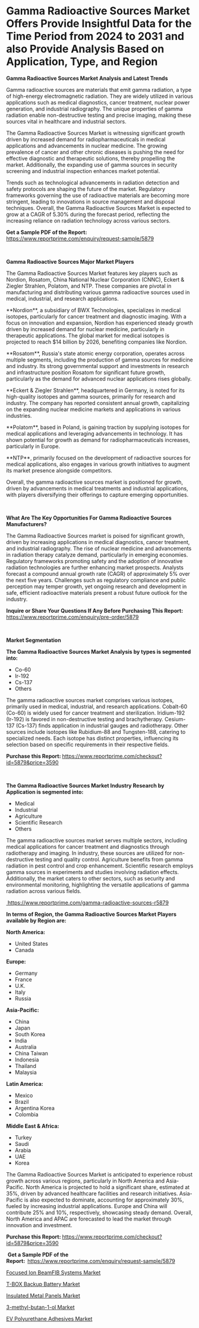 <p><h1>Gamma Radioactive Sources Market Offers Provide Insightful Data for the Time Period from 2024 to 2031 and also Provide Analysis Based on Application, Type, and Region</h1></p><p><strong>Gamma Radioactive Sources Market Analysis and Latest Trends</strong></p>
<p><p>Gamma radioactive sources are materials that emit gamma radiation, a type of high-energy electromagnetic radiation. They are widely utilized in various applications such as medical diagnostics, cancer treatment, nuclear power generation, and industrial radiography. The unique properties of gamma radiation enable non-destructive testing and precise imaging, making these sources vital in healthcare and industrial sectors.</p><p>The Gamma Radioactive Sources Market is witnessing significant growth driven by increased demand for radiopharmaceuticals in medical applications and advancements in nuclear medicine. The growing prevalence of cancer and other chronic diseases is pushing the need for effective diagnostic and therapeutic solutions, thereby propelling the market. Additionally, the expanding use of gamma sources in security screening and industrial inspection enhances market potential.</p><p>Trends such as technological advancements in radiation detection and safety protocols are shaping the future of the market. Regulatory frameworks governing the use of radioactive materials are becoming more stringent, leading to innovations in source management and disposal techniques. Overall, the Gamma Radioactive Sources Market is expected to grow at a CAGR of 5.30% during the forecast period, reflecting the increasing reliance on radiation technology across various sectors.</p></p>
<p><strong>Get a Sample PDF of the Report:&nbsp;</strong> <a href="https://www.reportprime.com/enquiry/request-sample/5879">https://www.reportprime.com/enquiry/request-sample/5879</a></p>
<p>&nbsp;</p>
<p><strong>Gamma Radioactive Sources Major Market Players</strong></p>
<p><p>The Gamma Radioactive Sources Market features key players such as Nordion, Rosatom, China National Nuclear Corporation (CNNC), Eckert & Ziegler Strahlen, Polatom, and NTP. These companies are pivotal in manufacturing and distributing various gamma radioactive sources used in medical, industrial, and research applications.</p><p>**Nordion**, a subsidiary of BWX Technologies, specializes in medical isotopes, particularly for cancer treatment and diagnostic imaging. With a focus on innovation and expansion, Nordion has experienced steady growth driven by increased demand for nuclear medicine, particularly in therapeutic applications. The global market for medical isotopes is projected to reach $14 billion by 2026, benefiting companies like Nordion.</p><p>**Rosatom**, Russia's state atomic energy corporation, operates across multiple segments, including the production of gamma sources for medicine and industry. Its strong governmental support and investments in research and infrastructure position Rosatom for significant future growth, particularly as the demand for advanced nuclear applications rises globally.</p><p>**Eckert & Ziegler Strahlen**, headquartered in Germany, is noted for its high-quality isotopes and gamma sources, primarily for research and industry. The company has reported consistent annual growth, capitalizing on the expanding nuclear medicine markets and applications in various industries.</p><p>**Polatom**, based in Poland, is gaining traction by supplying isotopes for medical applications and leveraging advancements in technology. It has shown potential for growth as demand for radiopharmaceuticals increases, particularly in Europe.</p><p>**NTP**, primarily focused on the development of radioactive sources for medical applications, also engages in various growth initiatives to augment its market presence alongside competitors.</p><p>Overall, the gamma radioactive sources market is positioned for growth, driven by advancements in medical treatments and industrial applications, with players diversifying their offerings to capture emerging opportunities.</p></p>
<p>&nbsp;</p>
<p><strong>What Are The Key Opportunities For Gamma Radioactive Sources Manufacturers?</strong></p>
<p><p>The Gamma Radioactive Sources market is poised for significant growth, driven by increasing applications in medical diagnostics, cancer treatment, and industrial radiography. The rise of nuclear medicine and advancements in radiation therapy catalyze demand, particularly in emerging economies. Regulatory frameworks promoting safety and the adoption of innovative radiation technologies are further enhancing market prospects. Analysts forecast a compound annual growth rate (CAGR) of approximately 5% over the next five years. Challenges such as regulatory compliance and public perception may temper growth, yet ongoing research and development in safe, efficient radioactive materials present a robust future outlook for the industry.</p></p>
<p><strong>Inquire or Share Your Questions If Any Before Purchasing This Report:</strong> <a href="https://www.reportprime.com/enquiry/pre-order/5879">https://www.reportprime.com/enquiry/pre-order/5879</a></p>
<p>&nbsp;</p>
<p><strong>Market Segmentation</strong></p>
<p><strong>The Gamma Radioactive Sources Market Analysis by types is segmented into:</strong></p>
<p><ul><li>Co-60</li><li>Ir-192</li><li>Cs-137</li><li>Others</li></ul></p>
<p><p>The gamma radioactive sources market comprises various isotopes, primarily used in medical, industrial, and research applications. Cobalt-60 (Co-60) is widely used for cancer treatment and sterilization. Iridium-192 (Ir-192) is favored in non-destructive testing and brachytherapy. Cesium-137 (Cs-137) finds application in industrial gauges and radiotherapy. Other sources include isotopes like Rubidium-88 and Tungsten-188, catering to specialized needs. Each isotope has distinct properties, influencing its selection based on specific requirements in their respective fields.</p></p>
<p><strong>Purchase this Report:&nbsp;</strong><a href="https://www.reportprime.com/checkout?id=5879&price=3590">https://www.reportprime.com/checkout?id=5879&price=3590</a></p>
<p>&nbsp;</p>
<p><strong>The Gamma Radioactive Sources Market Industry Research by Application is segmented into:</strong></p>
<p><ul><li>Medical</li><li>Industrial</li><li>Agriculture</li><li>Scientific Research</li><li>Others</li></ul></p>
<p><p>The gamma radioactive sources market serves multiple sectors, including medical applications for cancer treatment and diagnostics through radiotherapy and imaging. In industry, these sources are utilized for non-destructive testing and quality control. Agriculture benefits from gamma radiation in pest control and crop enhancement. Scientific research employs gamma sources in experiments and studies involving radiation effects. Additionally, the market caters to other sectors, such as security and environmental monitoring, highlighting the versatile applications of gamma radiation across various fields.</p></p>
<p><a href="https://www.reportprime.com/gamma-radioactive-sources-r5879">&nbsp;https://www.reportprime.com/gamma-radioactive-sources-r5879</a></p>
<p><strong>In terms of Region, the Gamma Radioactive Sources Market Players available by Region are:</strong></p>
<p>
    <p> <strong> North America: </strong>
        <ul>
            <li>United States</li>
            <li>Canada</li>
        </ul>
        </p> 
    <p> <strong> Europe: </strong>
        <ul>
            <li>Germany</li>
            <li>France</li>
            <li>U.K.</li>
            <li>Italy</li>
            <li>Russia</li>
        </ul>
        </p> 
    <p> <strong> Asia-Pacific: </strong>
        <ul>
            <li>China</li>
            <li>Japan</li>
            <li>South Korea</li>
            <li>India</li>
            <li>Australia</li>
            <li>China Taiwan</li>
            <li>Indonesia</li>
            <li>Thailand</li>
            <li>Malaysia</li>
        </ul>
        </p> 
    <p> <strong> Latin America: </strong>
        <ul>
            <li>Mexico</li>
            <li>Brazil</li>
            <li>Argentina Korea</li>
            <li>Colombia</li>
        </ul>
        </p> 
    <p> <strong> Middle East & Africa: </strong>
        <ul>
            <li>Turkey</li>
            <li>Saudi</li>
            <li>Arabia</li>
            <li>UAE</li>
            <li>Korea</li>
        </ul>
    </p>
    </p>
<p><p>The Gamma Radioactive Sources Market is anticipated to experience robust growth across various regions, particularly in North America and Asia-Pacific. North America is projected to hold a significant share, estimated at 35%, driven by advanced healthcare facilities and research initiatives. Asia-Pacific is also expected to dominate, accounting for approximately 30%, fueled by increasing industrial applications. Europe and China will contribute 25% and 10%, respectively, showcasing steady demand. Overall, North America and APAC are forecasted to lead the market through innovation and investment.</p></p>
<p><strong>Purchase this Report: </strong><a href="https://www.reportprime.com/checkout?id=5879&price=3590">https://www.reportprime.com/checkout?id=5879&price=3590</a></p>
<p>&nbsp;<strong>Get a Sample PDF of the Report:&nbsp;&nbsp;</strong><a href="https://www.reportprime.com/enquiry/request-sample/5879">https://www.reportprime.com/enquiry/request-sample/5879</a></p>
<p><strong></strong></p>
<p><p><a href="https://medium.com/@colin.paterson6579/global-focused-ion-beamfib-systems-industry-analysis-report-focused-ion-beamfib-systems-market-0884c37e0747">Focused Ion BeamFIB Systems Market</a></p><p><a href="https://medium.com/@colin.paterson6579/global-t-box-backup-battery-market-sector-2024-2031-market-metrics-and-market-strategic-insights-b8990c5d5894?postPublishedType=initial">T-BOX Backup Battery Market</a></p><p><a href="https://www.linkedin.com/pulse/strategic-roadmap-global-insulated-metal-panels-market-insights-ern0e?trackingId=%2BQAQLEHSQ5yO1K59gZ27hg%3D%3D">Insulated Metal Panels Market</a></p><p><a href="https://issuu.com/reportprime-2/docs/3-methyl-butan-1-ol-market-size-203_6a613308bd078d">3-methyl-butan-1-ol Market</a></p><p><a href="https://issuu.com/reportprime-2/docs/ev-polyurethane-adhesives-market-si_d46e6fd51dfebd">EV Polyurethane Adhesives Market</a></p></p>